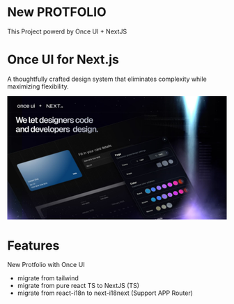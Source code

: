 # New PROTFOLIO

This Project powerd by Once UI + NextJS

# Once UI for Next.js

A thoughtfully crafted design system that eliminates complexity while maximizing flexibility.

![Once UI](public/images/cover.jpg)

# Features

New Protfolio with Once UI

- migrate from tailwind
- migrate from pure react TS to NextJS (TS)
- migrate from react-i18n to next-i18next (Support APP Router)
